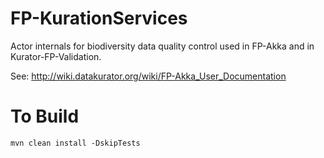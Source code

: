 # FP-KurationServices

Actor internals for biodiversity data quality control used in FP-Akka and in Kurator-FP-Validation.

See: http://wiki.datakurator.org/wiki/FP-Akka_User_Documentation 

# To Build

    mvn clean install -DskipTests

